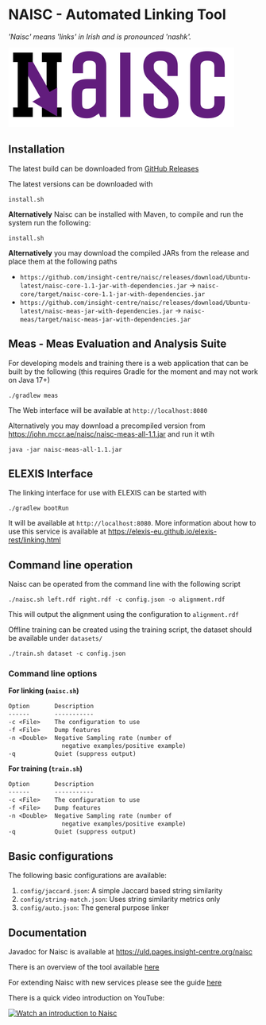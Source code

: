 # NAISC - Automated Linking Tool

_'Naisc' means 'links' in Irish and is pronounced 'nashk'._

![Naisc Logo](https://github.com/insight-centre/naisc/raw/dev/Naisc%20Logo.png)

## Installation

The latest build can be downloaded from [GitHub Releases](https://github.com/insight-centre/naisc/releases)

The latest versions can be downloaded with

    install.sh

**Alternatively** Naisc can be installed with Maven, to compile and run the system run the 
following:

    install.sh

**Alternatively** you may download the compiled JARs from the release and 
place them at the following paths

* `https://github.com/insight-centre/naisc/releases/download/Ubuntu-latest/naisc-core-1.1-jar-with-dependencies.jar` →  `naisc-core/target/naisc-core-1.1-jar-with-dependencies.jar`
* `https://github.com/insight-centre/naisc/releases/download/Ubuntu-latest/naisc-meas-jar-with-dependencies.jar` → `naisc-meas/target/naisc-meas-jar-with-dependencies.jar`

## Meas - Meas Evaluation and Analysis Suite

For developing models and training there is a web application that can be built
by the following (this requires Gradle for the moment and may not work on Java 17+)

    ./gradlew meas

The Web interface will be available at `http://localhost:8080`

Alternatively you may download a precompiled version from 
https://john.mccr.ae/naisc/naisc-meas-all-1.1.jar and run it wtih

    java -jar naisc-meas-all-1.1.jar

## ELEXIS Interface

The linking interface for use with ELEXIS can be started with

    ./gradlew bootRun

It will be available at `http://localhost:8080`. More information about how
to use this service is available at https://elexis-eu.github.io/elexis-rest/linking.html

## Command line operation

Naisc can be operated from the command line with the following script

    ./naisc.sh left.rdf right.rdf -c config.json -o alignment.rdf

This will output the alignment using the configuration to `alignment.rdf`

Offline training can be created using the training script, the dataset should 
be available under `datasets/`

    ./train.sh dataset -c config.json

### Command line options

**For linking (`naisc.sh`)**

    Option       Description
    ------       -----------
    -c <File>    The configuration to use
    -f <File>    Dump features
    -n <Double>  Negative Sampling rate (number of
                   negative examples/positive example)
    -q           Quiet (suppress output)

**For training (`train.sh`)**

    Option       Description
    ------       -----------
    -c <File>    The configuration to use
    -f <File>    Dump features
    -n <Double>  Negative Sampling rate (number of
                   negative examples/positive example)
    -q           Quiet (suppress output)

## Basic configurations

The following basic configurations are available:

1. `config/jaccard.json`: A simple Jaccard based string similarity
2. `config/string-match.json`: Uses string similarity metrics only
3. `config/auto.json`: The general purpose linker

## Documentation

Javadoc for Naisc is available at https://uld.pages.insight-centre.org/naisc

There is an overview of the tool available [here](https://docs.google.com/presentation/d/1bWThA0umgkZY1CcUguNTHspNQQt3tAvOMKUaS2i0M-U/edit?usp=sharing)

For extending Naisc with new services please see the guide [here](EXTENDING.md)

There is a quick video introduction on YouTube:

[![Watch an introduction to Naisc](https://img.youtube.com/vi/maYEv8rG0_k/0.jpg)](https://www.youtube.com/watch?v=maYEv8rG0_k)



